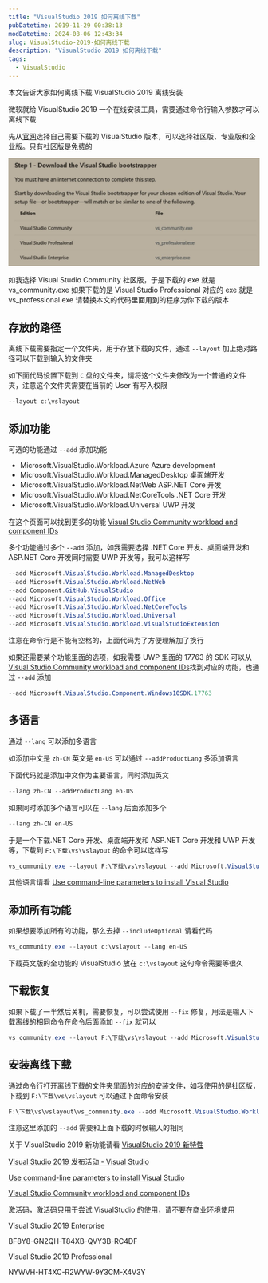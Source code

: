 ```yaml
---
title: "VisualStudio 2019 如何离线下载"
pubDatetime: 2019-11-29 00:38:13
modDatetime: 2024-08-06 12:43:34
slug: VisualStudio-2019-如何离线下载
description: "VisualStudio 2019 如何离线下载"
tags:
  - VisualStudio
---
```





本文告诉大家如何离线下载 VisualStudio 2019 离线安装

<!--more-->


<!-- CreateTime:2019/11/29 8:38:13 -->

<!-- csdn -->

微软就给 VisualStudio 2019 一个在线安装工具，需要通过命令行输入参数才可以离线下载

先从[官网](https://docs.microsoft.com/en-us/visualstudio/install/create-an-offline-installation-of-visual-studio?view=vs-2019 )选择自己需要下载的 VisualStudio 版本，可以选择社区版、专业版和企业版。只有社区版是免费的

![](images/img-modify-23d213ba1714106dcbe996908a128a7a.png)
 
如我选择 Visual Studio Community 社区版，于是下载的 exe 就是 vs_community.exe 如果下载的是 Visual Studio Professional 对应的 exe 就是 vs_professional.exe 请替换本文的代码里面用到的程序为你下载的版本

## 存放的路径

离线下载需要指定一个文件夹，用于存放下载的文件，通过 `--layout` 加上绝对路径可以下载到输入的文件夹

如下面代码设置下载到 `C` 盘的文件夹，请将这个文件夹修改为一个普通的文件夹，注意这个文件夹需要在当前的 User 有写入权限

```csharp
--layout c:\vslayout
```

## 添加功能

可选的功能通过 `--add` 添加功能

- Microsoft.VisualStudio.Workload.Azure Azure development
- Microsoft.VisualStudio.Workload.ManagedDesktop 桌面端开发
- Microsoft.VisualStudio.Workload.NetWeb ASP.NET Core 开发
- Microsoft.VisualStudio.Workload.NetCoreTools .NET Core 开发
- Microsoft.VisualStudio.Workload.Universal UWP 开发

在这个页面可以找到更多的功能 [Visual Studio Community workload and component IDs](https://docs.microsoft.com/en-us/visualstudio/install/workload-component-id-vs-community?view=vs-2019#aspnet-and-web-development )

多个功能通过多个 `--add` 添加，如我需要选择 .NET Core 开发、桌面端开发和 ASP.NET Core 开发同时需要 UWP 开发等，我可以这样写

```csharp
--add Microsoft.VisualStudio.Workload.ManagedDesktop
--add Microsoft.VisualStudio.Workload.NetWeb
--add Component.GitHub.VisualStudio
--add Microsoft.VisualStudio.Workload.Office 
--add Microsoft.VisualStudio.Workload.NetCoreTools 
--add Microsoft.VisualStudio.Workload.Universal
--add Microsoft.VisualStudio.Workload.VisualStudioExtension
```

注意在命令行是不能有空格的，上面代码为了方便理解加了换行

如果还需要某个功能里面的选项，如我需要 UWP 里面的 17763 的 SDK 可以从[Visual Studio Community workload and component IDs](https://docs.microsoft.com/en-us/visualstudio/install/workload-component-id-vs-community?view=vs-2019#aspnet-and-web-development )找到对应的功能，也通过 `--add` 添加

```csharp
--add Microsoft.VisualStudio.Component.Windows10SDK.17763
```

## 多语言

通过 `--lang` 可以添加多语言

如添加中文是 `zh-CN` 英文是 `en-US` 可以通过 `--addProductLang` 多添加语言

下面代码就是添加中文作为主要语言，同时添加英文

```csharp
--lang zh-CN --addProductLang en-US
```

如果同时添加多个语言可以在 `--lang` 后面添加多个

```csharp
--lang zh-CN en-US
```

于是一个下载.NET Core 开发、桌面端开发和 ASP.NET Core 开发和 UWP 开发等，下载到 `F:\下载\vs\vslayout` 的命令可以这样写

```csharp
vs_community.exe --layout F:\下载\vs\vslayout --add Microsoft.VisualStudio.Workload.ManagedDesktop --add Microsoft.VisualStudio.Workload.NetWeb --add Component.GitHub.VisualStudio  --add Microsoft.VisualStudio.Workload.Office --add Microsoft.VisualStudio.Workload.NetCoreTools --add Microsoft.VisualStudio.Workload.Universal --add Microsoft.VisualStudio.Component.Windows10SDK.17763 --add Microsoft.VisualStudio.Workload.VisualStudioExtension --includeOptional --lang zh-CN --addProductLang en-US
```

其他语言请看 [Use command-line parameters to install Visual Studio](https://docs.microsoft.com/en-us/visualstudio/install/use-command-line-parameters-to-install-visual-studio?view=vs-2019#list-of-language-locales )

## 添加所有功能

如果想要添加所有的功能，那么去掉 `--includeOptional` 请看代码

```csharp
vs_community.exe --layout c:\vslayout --lang en-US
```

下载英文版的全功能的 VisualStudio 放在 `c:\vslayout` 这句命令需要等很久

## 下载恢复

如果下载了一半然后关机，需要恢复，可以尝试使用 `--fix` 修复，用法是输入下载离线的相同命令在命令后面添加 `--fix` 就可以

```csharp
vs_community.exe --layout F:\下载\vs\vslayout --add Microsoft.VisualStudio.Workload.ManagedDesktop --add Microsoft.VisualStudio.Workload.NetWeb --add Component.GitHub.VisualStudio  --add Microsoft.VisualStudio.Workload.Office --add Microsoft.VisualStudio.Workload.NetCoreTools --add Microsoft.VisualStudio.Workload.Universal --add Microsoft.VisualStudio.Component.Windows10SDK.17763 --add Microsoft.VisualStudio.Workload.VisualStudioExtension --includeOptional --lang zh-CN --addProductLang en-US --fix
```

## 安装离线下载

通过命令行打开离线下载的文件夹里面的对应的安装文件，如我使用的是社区版，下载到 `F:\下载\vs\vslayout` 可以通过下面命令安装

```csharp
F:\下载\vs\vslayout\vs_community.exe --add Microsoft.VisualStudio.Workload.ManagedDesktop --add Microsoft.VisualStudio.Workload.NetWeb --add Component.GitHub.VisualStudio  --add Microsoft.VisualStudio.Workload.Office --add Microsoft.VisualStudio.Workload.NetCoreTools --add Microsoft.VisualStudio.Workload.Universal --add Microsoft.VisualStudio.Component.Windows10SDK.17763 --add Microsoft.VisualStudio.Workload.VisualStudioExtension --includeOptional
```

注意这里添加的 `--add` 需要和上面下载的时候输入的相同

关于 VisualStudio 2019 新功能请看 [VisualStudio 2019 新特性](https://blog.lindexi.com/post/VisualStudio-2019-%E6%96%B0%E7%89%B9%E6%80%A7.html )

[Visual Studio 2019 发布活动 - Visual Studio](https://visualstudio.microsoft.com/zh-hans/vs2019-launch/?rr=https%3A%2F%2Fwww.baidu.com%2Flink%3Furl%3D54dGgZyPCZ0eQDyOjhrxFSjIslKmN5iGZ0EHDN672ecSriXESCrcVM9jCtpMBOCk%26wd%3D%26eqid%3D830caa27000393af000000065ca40ad5 )

[Use command-line parameters to install Visual Studio](https://docs.microsoft.com/en-us/visualstudio/install/use-command-line-parameters-to-install-visual-studio?view=vs-2019 )

[Visual Studio Community workload and component IDs](https://docs.microsoft.com/en-us/visualstudio/install/workload-component-id-vs-community?view=vs-2019#aspnet-and-web-development )

激活码，激活码只用于尝试 VisualStudio 的使用，请不要在商业环境使用

Visual Studio 2019 Enterprise

BF8Y8-GN2QH-T84XB-QVY3B-RC4DF

Visual Studio 2019 Professional

NYWVH-HT4XC-R2WYW-9Y3CM-X4V3Y

